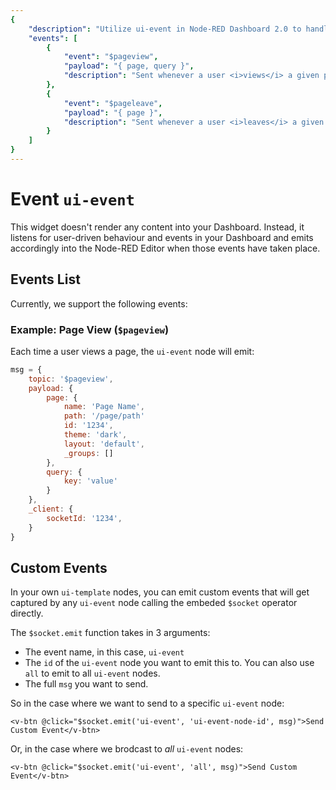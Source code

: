 ```yaml
---
{
    "description": "Utilize ui-event in Node-RED Dashboard 2.0 to handle real-time events and user interactions effectively.",
    "events": [
        {
            "event": "$pageview",
            "payload": "{ page, query }",
            "description": "Sent whenever a user <i>views</i> a given page on the Dashboard. Details the Dashboard-defined Page and any query parameters found in the URL."
        },
        {
            "event": "$pageleave",
            "payload": "{ page }",
            "description": "Sent whenever a user <i>leaves</i> a given page on the Dashboard"
        }
    ]
}
---
```


<script setup>
    import EventsList from '../../components/EventsList.vue'
    import AddedIn from '../../components/AddedIn.vue'
</script>

# Event `ui-event` <AddedIn version="0.9.0" />

This widget doesn't render any content into your Dashboard. Instead, it listens for user-driven behaviour and events in your Dashboard and emits accordingly into the Node-RED Editor when those events have taken place.

## Events List

Currently, we support the following events:

<EventsList />

### Example: Page View (`$pageview`)

Each time a user views a page, the `ui-event` node will emit:

```js
msg = {
    topic: '$pageview',
    payload: {
        page: {
            name: 'Page Name',
            path: '/page/path'
            id: '1234',
            theme: 'dark',
            layout: 'default',
            _groups: []
        },
        query: {
            key: 'value'
        }
    },
    _client: {
        socketId: '1234',
    }
}
```

## Custom Events

In your own `ui-template` nodes, you can emit custom events that will get captured by any `ui-event` node calling the embeded `$socket` operator directly. 

The `$socket.emit` function takes in 3 arguments:

- The event name, in this case, `ui-event`
- The `id` of the `ui-event` node you want to emit this to. You can also use `all` to emit to all `ui-event` nodes.
- The full `msg` you want to send.

So in the case where we want to send to a specific `ui-event` node:

```vue
<v-btn @click="$socket.emit('ui-event', 'ui-event-node-id', msg)">Send Custom Event</v-btn>
```

Or, in the case where we brodcast to _all_ `ui-event` nodes:

```vue
<v-btn @click="$socket.emit('ui-event', 'all', msg)">Send Custom Event</v-btn>
```